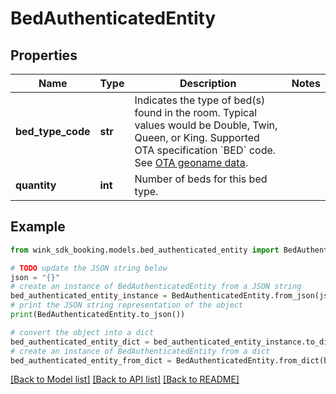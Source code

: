 # BedAuthenticatedEntity


## Properties

Name | Type | Description | Notes
------------ | ------------- | ------------- | -------------
**bed_type_code** | **str** | Indicates the type of bed(s) found in the room. Typical values would be Double, Twin, Queen, or King. Supported OTA specification &#x60;BED&#x60; code. See [OTA geoname data](#operation/showAvailableCodesForCategory). | 
**quantity** | **int** | Number of beds for this bed type. | 

## Example

```python
from wink_sdk_booking.models.bed_authenticated_entity import BedAuthenticatedEntity

# TODO update the JSON string below
json = "{}"
# create an instance of BedAuthenticatedEntity from a JSON string
bed_authenticated_entity_instance = BedAuthenticatedEntity.from_json(json)
# print the JSON string representation of the object
print(BedAuthenticatedEntity.to_json())

# convert the object into a dict
bed_authenticated_entity_dict = bed_authenticated_entity_instance.to_dict()
# create an instance of BedAuthenticatedEntity from a dict
bed_authenticated_entity_from_dict = BedAuthenticatedEntity.from_dict(bed_authenticated_entity_dict)
```
[[Back to Model list]](../README.md#documentation-for-models) [[Back to API list]](../README.md#documentation-for-api-endpoints) [[Back to README]](../README.md)


